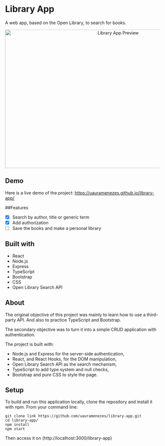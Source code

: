 # Library App
A web app, based on the Open Library, to search for books.

<p align="center">
    <img alt="Library App Preview" src="./images/library-app.gif" width="720px" height="450px" />
</p>

## Demo
Here is a live demo of the project: https://uauramenezes.github.io/library-app/

##Features
- [x] Search by author, title or generic term
- [x] Add authorization
- [ ] Save the books and make a personal library

## Built with
* React
* Node.js
* Express
* TypeScript
* Bootstrap
* CSS
* Open Library Search API

## About
The original objective of this project was mainly to learn how to use a third-party API. And also to practice TypeScript and Bootstrap.

The secondary objective was to turn it into a simple CRUD application with authentication.

The project is built with:
* Node.js and Express for the server-side authentication,
* React, and React Hooks, for the DOM manipulation,
* Open Library Search API as the search mechanism,
* TypeScript to add type system and null checks,
* Bootstrap and pure CSS to style the page.
    
## Setup
To build and run this application locally, clone the repository and install it with npm.
From your command line:

```
git clone link https://github.com/uauramenezes/library-app.git
cd library-app/
npm install
npm start
```

Then access it on (http://localhost:3000/library-app)
